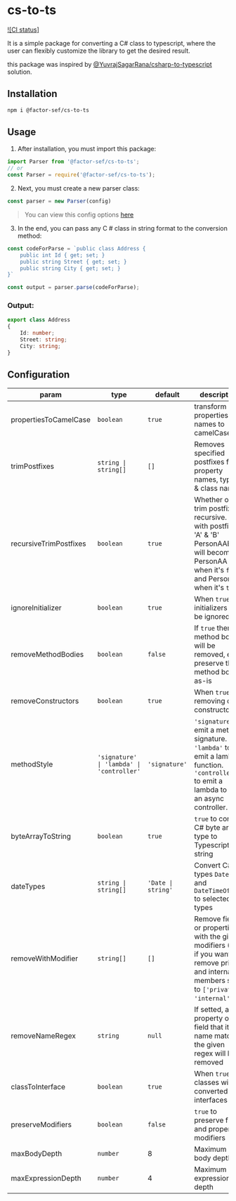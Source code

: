 # cs-to-ts
[![CI status]][github-action-url]

[github-action-url]: https://github.com/FactorSef/cs-to-ts/actions?query=workflow%3A%22%Node.js+CI%22%

It is a simple package for converting a C# class to typescript, where the user can flexibly customize the library to get the desired result.

this package was inspired by [@YuvrajSagarRana/csharp-to-typescript](https://github.com/YuvrajSagarRana/csharp-to-typescript) solution.

## Installation
```bash
npm i @factor-sef/cs-to-ts
```

## Usage
1. After installation, you must import this package:

```JavaScript
import Parser from '@factor-sef/cs-to-ts';
// or
const Parser = require('@factor-sef/cs-to-ts');
```

2. Next, you must create a new parser class:

```JavaScript
const parser = new Parser(config)
```

> You can view this config options [here](#config)

3. In the end, you can pass any C # class in string format to the conversion method:

```JavaScript
const codeForParse = `public class Address {
    public int Id { get; set; }
    public string Street { get; set; }
    public string City { get; set; }
}`

const output = parser.parse(codeForParse);
```

### Output:

```TypeScript
export class Address
{
    Id: number;
    Street: string;
    City: string;
}
```

## <a name="config"></a> Configuration

| param | type | default | description |
| ----- | ---- | ------- | ----------- |
| propertiesToCamelCase | `boolean` | `true` | transform properties names to camelCase |
| trimPostfixes | `string \| string[]` | `[]` | Removes specified postfixes from property names, types & class names. |
| recursiveTrimPostfixes | `boolean` | `true` | Whether or not trim postfixes recursive. (e.g. with postfixes 'A' & 'B' PersonAAB will become PersonAA when it's `false` and Person when it's `true`) |
| ignoreInitializer | `boolean` | `true` | When `true` to initializers will be ignored |
| removeMethodBodies | `boolean` | `false` | If `true` then method bodies will be removed, else preserve the method body as-is |
| removeConstructors | `boolean` | `true` | When `true` to removing class constructor |
| methodStyle | `'signature' \| 'lambda' \| 'controller'` | `'signature'` | `'signature'` to emit a method signature. `'lambda'` to emit a lambda function. `'controller'` to emit a lambda to call an async controller. |
| byteArrayToString | `boolean` | `true` | `true` to convert C# byte array type to Typescript string |
| dateTypes | `string \| string[]` | `'Date \| string'` | Convert C# types `DateTime` and `DateTimeOffset` to selected types |
| removeWithModifier | `string[]` | `[]` | Remove fields or properties with the given modifiers (Ex. if you want to remove private and internal members set to `['private', 'internal']`) |
| removeNameRegex | `string` | `null` | If setted, any property or field that its name matches the given regex will be removed |
| classToInterface | `boolean` | `true` | When `true` to classes will be converted to interfaces |
| preserveModifiers | `boolean` | `false` | `true` to preserve fields and property modifiers |
| maxBodyDepth | `number` | 8 | Maximum body depth |
| maxExpressionDepth | `number` | 4 | Maximum expression depth |